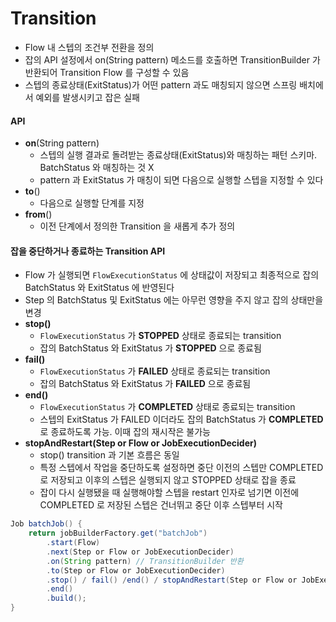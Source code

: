 # Transition
- Flow 내 스텝의 조건부 전환을 정의
- 잡의 API 설정에서 on(String pattern) 메소드를 호출하면 TransitionBuilder 가 반환되어 Transition Flow 를 구성할 수 있음
- 스텝의 종료상태(ExitStatus)가 어떤 pattern 과도 매칭되지 않으면 스프링 배치에서 예외를 발생시키고 잡은 실패
#### API
- **on**(String pattern)
  - 스텝의 실행 결과로 돌려받는 종료상태(ExitStatus)와 매칭하는 패턴 스키마. BatchStatus 와 매칭하는 것 X
  - pattern 과 ExitStatus 가 매칭이 되면 다음으로 실행할 스텝을 지정할 수 있다
- **to**()
  - 다음으로 실행할 단계를 지정
- **from**()
  - 이전 단계에서 정의한 Transition 을 새롭게 추가 정의
#### 잡을 중단하거나 종료하는 Transition API
- Flow 가 실행되면 `FlowExecutionStatus` 에 상태값이 저장되고 최종적으로 잡의 BatchStatus 와 ExitStatus 에 반영된다
- Step 의 BatchStatus 및 ExitStatus 에는 아무런 영향을 주지 않고 잡의 상태만을 변경
- **stop()**
  - `FlowExecutionStatus` 가 **STOPPED** 상태로 종료되는 transition
  - 잡의 BatchStatus 와 ExitStatus 가 **STOPPED** 으로 종료됨
- **fail()**
  - `FlowExecutionStatus` 가 **FAILED** 상태로 종료되는 transition
  - 잡의 BatchStatus 와 ExitStatus 가 **FAILED** 으로 종료됨
- **end()**
  - `FlowExecutionStatus` 가 **COMPLETED** 상태로 종료되는 transition
  - 스텝의 ExitStatus 가 FAILED 이더라도 잡의 BatchStatus 가 **COMPLETED** 로 종료하도록 가능. 이때 잡의 재시작은 불가능
- **stopAndRestart(Step or Flow or JobExecutionDecider)**
  - stop() transition 과 기본 흐름은 동일
  - 특정 스텝에서 작업을 중단하도록 설정하면 중단 이전의 스텝만 COMPLETED 로 저장되고 이후의 스텝은 실행되지 않고 STOPPED 상태로 잡을 종료
  - 잡이 다시 실행됐을 때 실행해야할 스텝을 restart 인자로 넘기면 이전에 COMPLETED 로 저장된 스텝은 건너뛰고 중단 이후 스텝부터 시작
```java
Job batchJob() {
    return jobBuilderFactory.get("batchJob")
        .start(Flow)
        .next(Step or Flow or JobExecutionDecider)
        .on(String pattern) // TransitionBuilder 반환
        .to(Step or Flow or JobExecutionDecider)
        .stop() / fail() /end() / stopAndRestart(Step or Flow or JobExecutionDecider)
        .end()
        .build();
}
```
